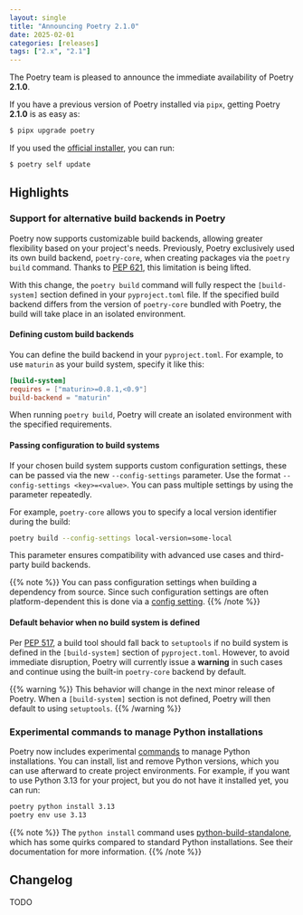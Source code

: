 ```yaml
---
layout: single
title: "Announcing Poetry 2.1.0"
date: 2025-02-01
categories: [releases]
tags: ["2.x", "2.1"]
---
```


The Poetry team is pleased to announce the immediate availability of Poetry **2.1.0**.

<!--more-->

If you have a previous version of Poetry installed via `pipx`,
getting Poetry **2.1.0** is as easy as:

```bash
$ pipx upgrade poetry
```

If you used the [official installer](/docs/#installation), you can run:

```bash
$ poetry self update
```

## Highlights

### Support for alternative build backends in Poetry

Poetry now supports customizable build backends, allowing greater flexibility based on your project's needs. Previously,
Poetry exclusively used its own build backend, `poetry-core`, when creating packages via the `poetry build` command.
Thanks to [PEP 621](https://peps.python.org/pep-0621/), this limitation is being lifted.

With this change, the `poetry build` command will fully respect the `[build-system]` section defined in your
`pyproject.toml` file. If the specified build backend differs from the version of `poetry-core` bundled with Poetry, the
build will take place in an isolated environment.

#### Defining custom build backends

You can define the build backend in your `pyproject.toml`. For example, to use `maturin` as your build system, specify
it like this:

```toml
[build-system]
requires = ["maturin>=0.8.1,<0.9"]
build-backend = "maturin"
```

When running `poetry build`, Poetry will create an isolated environment with the specified requirements.

#### Passing configuration to build systems

If your chosen build system supports custom configuration settings, these can be passed via the new `--config-settings`
parameter. Use the format `--config-settings <key>=<value>`. You can pass multiple settings by using the parameter
repeatedly.

For example, `poetry-core` allows you to specify a local version identifier during the build:

```bash
poetry build --config-settings local-version=some-local
```

This parameter ensures compatibility with advanced use cases and third-party build backends.

{{% note %}}
You can pass configuration settings when building a dependency from source.
Since such configuration settings are often platform-dependent this is done via a
[config setting](docs/configuration/#installerbuild-config-settingspackage-name).
{{% /note %}}

#### Default behavior when no build system is defined

Per [PEP 517](https://peps.python.org/pep-0517/), a build tool should fall back to `setuptools` if no build system is
defined in the `[build-system]` section of `pyproject.toml`. However, to avoid immediate disruption, Poetry will
currently issue a **warning** in such cases and continue using the built-in `poetry-core` backend by default.

{{% warning %}}
This behavior will change in the next minor release of Poetry. When a `[build-system]` section is not defined,
Poetry will then default to using `setuptools`.
{{% /warning %}}

### Experimental commands to manage Python installations

Poetry now includes experimental [commands](docs/cli/#python) to manage Python installations.
You can install, list and remove Python versions, which you can use afterward to create project environments.
For example, if you want to use Python 3.13 for your project, but you do not have it installed yet, you can run:

```bash
poetry python install 3.13
poetry env use 3.13
```

{{% note %}}
The `python install` command uses [python-build-standalone](https://gregoryszorc.com/docs/python-build-standalone/main/),
which has some quirks compared to standard Python installations. See their documentation for more information.
{{% /note %}}

## Changelog

TODO
